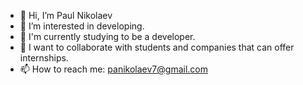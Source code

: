 - 👋 Hi, I’m Paul Nikolaev
- 👀 I’m interested in developing.
- 🌱 I'm currently studying to be a developer.
- 💞️ I want to collaborate with students and companies that can offer internships.
- 📫 How to reach me: panikolaev7@gmail.com



